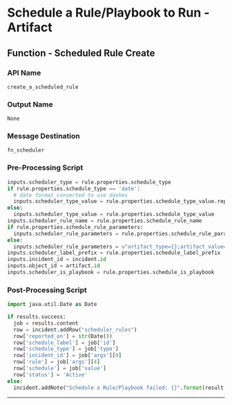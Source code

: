 <!--
    DO NOT MANUALLY EDIT THIS FILE
    THIS FILE IS AUTOMATICALLY GENERATED WITH resilient-sdk codegen
-->

# Schedule a Rule/Playbook to Run - Artifact

## Function - Scheduled Rule Create

### API Name
`create_a_scheduled_rule`

### Output Name
`None`

### Message Destination
`fn_scheduler`

### Pre-Processing Script
```python
inputs.scheduler_type = rule.properties.schedule_type
if rule.properties.schedule_type == 'date':
  # date format converted to use dashes
  inputs.scheduler_type_value = rule.properties.schedule_type_value.replace("/", "-")
else:
  inputs.scheduler_type_value = rule.properties.schedule_type_value
inputs.scheduler_rule_name = rule.properties.schedule_rule_name
if rule.properties.schedule_rule_parameters:
  inputs.scheduler_rule_parameters = rule.properties.schedule_rule_parameters + u";artifact_type={};artifact_value={}".format(artifact.type, artifact.value)
else:
  inputs.scheduler_rule_parameters = u"artifact_type={};artifact_value={}".format(artifact.type, artifact.value)
inputs.scheduler_label_prefix = rule.properties.schedule_label_prefix
inputs.incident_id = incident.id
inputs.object_id = artifact.id
inputs.scheduler_is_playbook = rule.properties.schedule_is_playbook
```

### Post-Processing Script
```python
import java.util.Date as Date

if results.success:
  job = results.content
  row = incident.addRow("scheduler_rules")
  row['reported_on'] = str(Date())
  row['schedule_label'] = job['id']
  row['schedule_type'] = job['type']
  row['incident_id'] = job['args'][0]
  row['rule'] = job['args'][4]
  row['schedule'] = job['value']
  row['status'] = 'Active'
else:
  incident.addNote("Schedule a Rule/Playbook failed: {}".format(result.reason))
```

---

